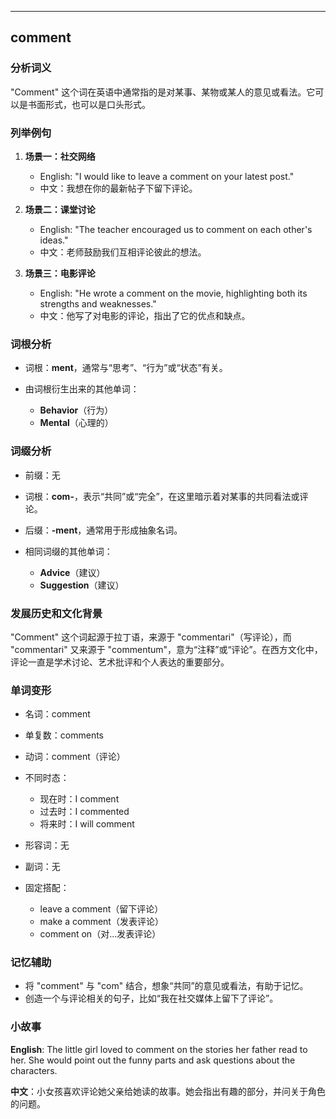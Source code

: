 
---------------
## comment
### 分析词义
"Comment" 这个词在英语中通常指的是对某事、某物或某人的意见或看法。它可以是书面形式，也可以是口头形式。

### 列举例句
1. **场景一：社交网络**
   - English: "I would like to leave a comment on your latest post."
   - 中文：我想在你的最新帖子下留下评论。

2. **场景二：课堂讨论**
   - English: "The teacher encouraged us to comment on each other's ideas."
   - 中文：老师鼓励我们互相评论彼此的想法。

3. **场景三：电影评论**
   - English: "He wrote a comment on the movie, highlighting both its strengths and weaknesses."
   - 中文：他写了对电影的评论，指出了它的优点和缺点。

### 词根分析
- 词根：**ment**，通常与“思考”、“行为”或“状态”有关。

- 由词根衍生出来的其他单词：
  - **Behavior**（行为）
  - **Mental**（心理的）

### 词缀分析
- 前缀：无
- 词根：**com-**，表示“共同”或“完全”，在这里暗示着对某事的共同看法或评论。
- 后缀：**-ment**，通常用于形成抽象名词。

- 相同词缀的其他单词：
  - **Advice**（建议）
  - **Suggestion**（建议）

### 发展历史和文化背景
"Comment" 这个词起源于拉丁语，来源于 "commentari"（写评论），而 "commentari" 又来源于 "commentum"，意为“注释”或“评论”。在西方文化中，评论一直是学术讨论、艺术批评和个人表达的重要部分。

### 单词变形
- 名词：comment
- 单复数：comments
- 动词：comment（评论）
- 不同时态：
  - 现在时：I comment
  - 过去时：I commented
  - 将来时：I will comment
- 形容词：无
- 副词：无

- 固定搭配：
  - leave a comment（留下评论）
  - make a comment（发表评论）
  - comment on（对…发表评论）

### 记忆辅助
- 将 "comment" 与 "com" 结合，想象“共同”的意见或看法，有助于记忆。
- 创造一个与评论相关的句子，比如“我在社交媒体上留下了评论”。

### 小故事
**English**: The little girl loved to comment on the stories her father read to her. She would point out the funny parts and ask questions about the characters.

**中文**：小女孩喜欢评论她父亲给她读的故事。她会指出有趣的部分，并问关于角色的问题。

